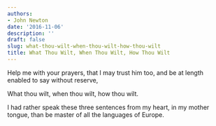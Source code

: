 ```yaml
---
authors:
- John Newton
date: '2016-11-06'
description: ''
draft: false
slug: what-thou-wilt-when-thou-wilt-how-thou-wilt
title: What Thou Wilt, When Thou Wilt, How Thou Wilt
---
```

Help me with your prayers, that I may trust him too, and be at length enabled to say without reserve,

What thou wilt,
when thou wilt,
how thou wilt.

I had rather speak these three sentences from my heart, in my mother tongue, than be master of all the languages of Europe.



